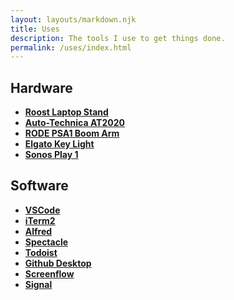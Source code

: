 ```yaml
---
layout: layouts/markdown.njk
title: Uses
description: The tools I use to get things done.
permalink: /uses/index.html
---
```

## Hardware

- **[Roost Laptop Stand]()**
- **[Auto-Technica AT2020]()**
- **[RODE PSA1 Boom Arm]()**
- **[Elgato Key Light]()**
- **[Sonos Play 1]()**

## Software

- **[VSCode]()**
- **[iTerm2]()**
- **[Alfred]()**
- **[Spectacle]()**
- **[Todoist]()**
- **[Github Desktop]()**
- **[Screenflow]()**
- **[Signal]()**

